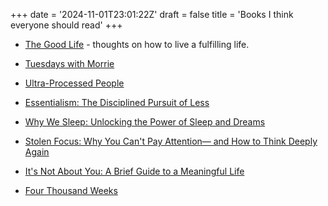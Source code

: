 +++
date = '2024-11-01T23:01:22Z'
draft = false
title = 'Books I think everyone should read'
+++

- [The Good Life](https://www.goodreads.com/book/show/61272271-the-good-life) - thoughts on how to live a fulfilling life.

- [Tuesdays with Morrie](https://www.goodreads.com/book/show/22452351-tuesdays-with-morrie-mori-wa-hamkkehan-hwayoil)
- [Ultra-Processed People](https://www.goodreads.com/book/show/62586003-ultra-processed-people)
- [Essentialism: The Disciplined Pursuit of Less](https://www.goodreads.com/book/show/18077875-essentialism)
- [Why We Sleep: Unlocking the Power of Sleep and Dreams](https://www.goodreads.com/book/show/34466963-why-we-sleep)
- [Stolen Focus: Why You Can't Pay Attention— and How to Think Deeply Again](https://www.goodreads.com/book/show/57933306-stolen-focus)
- [It's Not About You: A Brief Guide to a Meaningful Life](https://www.goodreads.com/book/show/49208847-it-s-not-about-you)
- [Four Thousand Weeks](https://www.goodreads.com/book/show/54785515-four-thousand-weeks)
